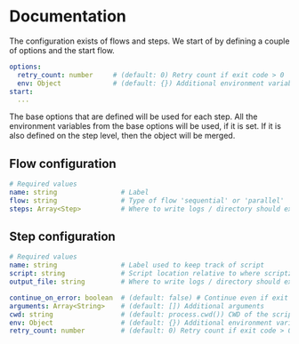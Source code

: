 # Documentation

The configuration exists of flows and steps. We start of by defining a
couple of options and the start flow.

```yaml
options:
  retry_count: number     # (default: 0) Retry count if exit code > 0
  env: Object             # (default: {}) Additional environment variables
start:
  ...
```

The base options that are defined will be used for each step. All the
environment variables from the base options will be used, if it is set.
If it is also defined on the step level, then the object will be merged.

## Flow configuration

```yaml
# Required values
name: string                # Label
flow: string                # Type of flow 'sequential' or 'parallel'
steps: Array<Step>          # Where to write logs / directory should exist
```


## Step configuration

```yaml
# Required values
name: string                # Label used to keep track of script
script: string              # Script location relative to where scriptz is being run
output_file: string         # Where to write logs / directory should exist

continue_on_error: boolean  # (default: false) # Continue even if exit code > 0
arguments: Array<String>    # (default: []) Additional arguments
cwd: string                 # (default: process.cwd()) CWD of the script
env: Object                 # (default: {}) Additional environment variables
retry_count: number         # (default: 0) Retry count if exit code > 0
```
